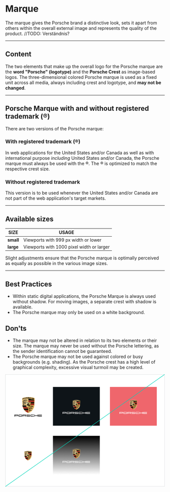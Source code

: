 # Marque

The marque gives the Porsche brand a distinctive look, sets it apart from others within the overall external image and represents the quality of the product. 
//TODO:  Verständnis?

---

## Content

The two elements that make up the overall logo for the Porsche marque are the **word "Porsche" (logotype)** and the **Porsche Crest** as image-based logos. The three-dimensional colored Porsche marque is used as a fixed unit across all media, always including crest and logotype, and **may not be changed**. 

---

## Porsche Marque with and without registered trademark (®)

There are two versions of the Porsche marque:

### With registered trademark (®)

In web applications for the United States and/or Canada as well as with international purpose *including* United States and/or Canada, the Porsche marque must always be used with the ®. The ® is optimized to match the respective crest size.

<p-marque></p-marque>

### Without registered trademark

This version is to be used whenever the United States and/or Canada are not part of the web application's target markets.

<p-marque trademark="false"></p-marque>

---

## Available sizes

| SIZE | USAGE |
|------|--------|
| **small** | Viewports with 999 px width or lower |
| **large** | Viewports with 1000 pixel width or larger |

Slight adjustments ensure that the Porsche marque is optimally perceived as equally as possible in the various image sizes.

---

## Best Practices

- Within static digital applications, the Porsche Marque is always used without shadow. For moving images, a separate crest with shadow is available.
- The Porsche marque may only be used on a white background.

## Don'ts

- The marque may not be altered in relation to its two elements or their size. The marque may never be used without the Porsche lettering, as the sender identification cannot be guaranteed.
- The Porsche marque may not be used against colored or busy backgrounds (e.g. shading). As the Porsche crest has a high level of graphical complexity, excessive visual turmoil may be created.

![Example for Porsche Marque](./assets/porsche-marque-donts-01.png)
